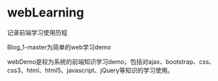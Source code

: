 ﻿# webLearning
记录前端学习使用历程

Blog_1-master为简单的web学习demo

webDemo是较为系统的前端知识学习demo，包括对ajax、bootstrap、css、css3、html、html5、javascript、jQuery等知识的学习使用。


